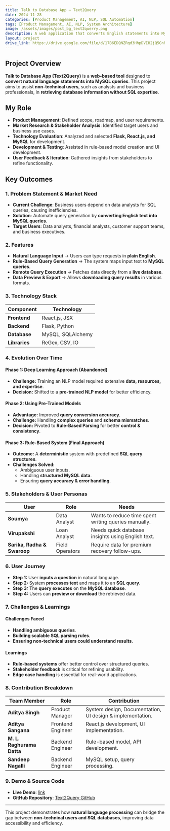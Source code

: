 ```yaml
---
title: Talk to Database App – Text2Query
date: 2024-11-28
categories: [Product Management, AI, NLP, SQL Automation]
tags: [Product Management, AI, NLP, System Architecture]
image: /assets/images/post_bg_text2querry.png
description: A web application that converts English statements into MySQL queries for data retrieval.
layout: project
drive_link: https://drive.google.com/file/d/17B6EDQNZRqd3HhpDVIH2jQ5GnNgGIENA/view?usp=drive_link
---
```


## Project Overview

**Talk to Database App (Text2Query)** is a **web-based tool** designed to **convert natural language statements into MySQL queries**. This project aims to assist **non-technical users**, such as analysts and business professionals, in **retrieving database information without SQL expertise**.

## My Role

- **Product Management**: Defined scope, roadmap, and user requirements.
- **Market Research & Stakeholder Analysis**: Identified target users and business use cases.
- **Technology Evaluation**: Analyzed and selected **Flask, React.js, and MySQL** for development.
- **Development & Testing**: Assisted in rule-based model creation and UI development.
- **User Feedback & Iteration**: Gathered insights from stakeholders to refine functionality.

## Key Outcomes

### **1. Problem Statement & Market Need**

- **Current Challenge**: Business users depend on data analysts for SQL queries, causing inefficiencies.
- **Solution**: Automate query generation by **converting English text into MySQL queries**.
- **Target Users**: Data analysts, financial analysts, customer support teams, and business executives.

### **2. Features**

- **Natural Language Input** → Users can type requests in **plain English**.
- **Rule-Based Query Generation** → The system maps input text to **MySQL queries**.
- **Remote Query Execution** → Fetches data directly from a **live database**.
- **Data Preview & Export** → Allows **downloading query results** in various formats.

### **3. Technology Stack**

| **Component**  | **Technology**  |
|---------------|---------------|
| **Frontend**  | React.js, JSX |
| **Backend**   | Flask, Python |
| **Database**  | MySQL, SQLAlchemy |
| **Libraries** | ReGex, CSV, IO |

### **4. Evolution Over Time**

#### **Phase 1: Deep Learning Approach (Abandoned)**

- **Challenge:** Training an NLP model required extensive **data, resources, and expertise**.
- **Decision:** Shifted to a **pre-trained NLP model** for better efficiency.

#### **Phase 2: Using Pre-Trained Models**

- **Advantage:** Improved **query conversion accuracy**.
- **Challenge:** Handling **complex queries** and **schema mismatches**.
- **Decision:** Pivoted to **Rule-Based Parsing** for better **control & consistency**.

#### **Phase 3: Rule-Based System (Final Approach)**

- **Outcome:** A **deterministic** system with predefined **SQL query structures**.
- **Challenges Solved:**
  - Ambiguous user inputs.
  - Handling **structured MySQL data**.
  - Ensuring **query accuracy & error handling**.

### **5. Stakeholders & User Personas**

| **User**          | **Role**  | **Needs** |
|------------------|----------|----------|
| **Soumya**      | Data Analyst | Wants to reduce time spent writing queries manually. |
| **Virupakshi**  | Loan Analyst | Needs quick database insights using English text. |
| **Sarika, Radha & Swaroop** | Field Operators | Require data for premium recovery follow-ups. |

### **6. User Journey**

- **Step 1:** User **inputs a question** in natural language.
- **Step 2:** System **processes text** and maps it to an **SQL query**.
- **Step 3:** The **query executes** on the **MySQL database**.
- **Step 4:** Users can **preview or download** the retrieved data.

### **7. Challenges & Learnings**

#### **Challenges Faced**

- **Handling ambiguous queries**.
- **Building scalable SQL parsing rules**.
- **Ensuring non-technical users could understand results**.

#### **Learnings**

- **Rule-based systems** offer better control over structured queries.
- **Stakeholder feedback** is critical for refining usability.
- **Edge case handling** is essential for real-world applications.

### **8. Contribution Breakdown**

| **Team Member**      | **Role** | **Contribution** |
|--------------------|--------|----------------|
| **Aditya Singh**  | Product Manager | System design, Documentation, UI design & implementation. |
| **Aditya Sangana** | Frontend Engineer | React.js development, UI implementation. |
| **M. L. Raghurama Datta** | Backend Engineer | Rule-based model, API development. |
| **Sandeep Nagalli** | Backend Engineer | MySQL setup, query processing. |

### **9. Demo & Source Code**

- **Live Demo**: [link](https://youtu.be/-lqYLYPMoLs)
- **GitHub Repository**: [Text2Query GitHub](https://github.com/IccyAditya/text2sql)

---

This project demonstrates how **natural language processing** can bridge the gap between **non-technical users and SQL databases**, improving data accessibility and efficiency.
